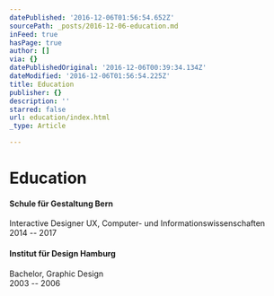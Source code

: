 ```yaml
---
datePublished: '2016-12-06T01:56:54.652Z'
sourcePath: _posts/2016-12-06-education.md
inFeed: true
hasPage: true
author: []
via: {}
datePublishedOriginal: '2016-12-06T00:39:34.134Z'
dateModified: '2016-12-06T01:56:54.225Z'
title: Education
publisher: {}
description: ''
starred: false
url: education/index.html
_type: Article

---
```

# Education

#### **Schule für Gestaltung Bern**  
Interactive Designer UX, Computer- und Informationswissenschaften  
2014 -- 2017

#### **Institut für Design Hamburg**  
Bachelor, Graphic Design  
2003 -- 2006